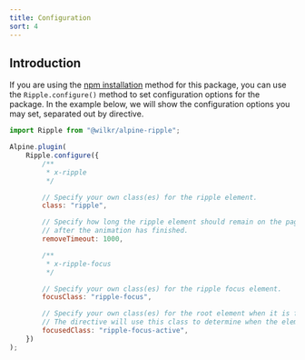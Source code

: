 ```yaml
---
title: Configuration
sort: 4
---
```


## Introduction

If you are using the [npm installation](/docs/alpine-ripple/{version}/installation#user-content-npm) method for this package, you can use the `Ripple.configure()` method to set configuration options for the package.
In the example below, we will show the configuration options you may set, separated out by directive.

```js
import Ripple from "@wilkr/alpine-ripple";

Alpine.plugin(
    Ripple.configure({
        /**
         * x-ripple
         */

        // Specify your own class(es) for the ripple element.
        class: "ripple",

        // Specify how long the ripple element should remain on the page
        // after the animation has finished.
        removeTimeout: 1000,

        /**
         * x-ripple-focus
         */

        // Specify your own class(es) for the ripple focus element.
        focusClass: "ripple-focus",

        // Specify your own class(es) for the root element when it is focused.
        // The directive will use this class to determine when the element is focused.
        focusedClass: "ripple-focus-active",
    })
);
```

